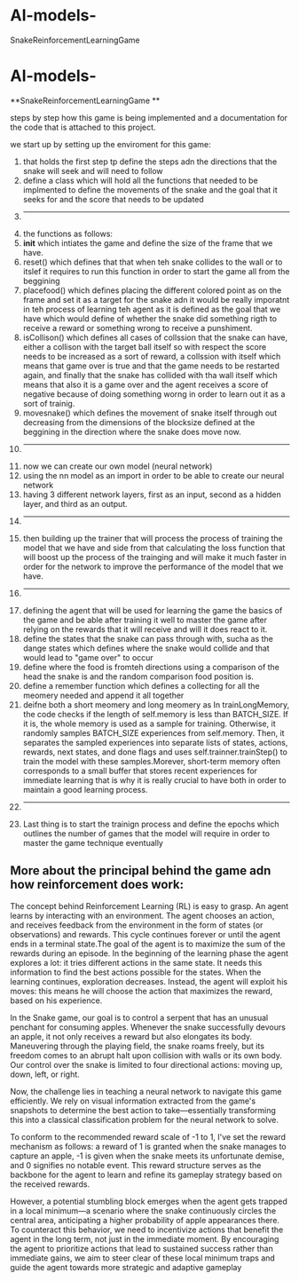 # AI-models-
SnakeReinforcementLearningGame


# AI-models-
**SnakeReinforcementLearningGame
**

steps by step how this game is being implemented and a documentation for the code that is attached to this project. 

we start up by setting up the enviroment for this game:
1. that holds the first step tp define the steps adn the directions that the snake will seek and will need to follow
2. define a class which will hold all the functions that needed to be implmented to define the movements of the snake and the goal that it seeks for and the score that needs to be updated
3. -------------------------------------------------
4. the functions as follows:
5. __init__ which intiates the game and define the size of the frame that we have.
6. reset() which defines that that when teh snake collides to the wall or to itslef it requires to run this function in order to start the game all from the beggining
7. placefood() which defines placing the different colored point as on the frame and set it as a target for the snake adn it would be really imporatnt in teh process of learning teh agent as it is defined as the goal that we have which would define of whether the snake did something rigth to receive a reward or something wrong to receive a punshiment.
8. isCollison() which defines all cases of collssion that the snake can have, either a collison with the target ball itself so with respect the score needs to be increased as a sort of reward, a collssion with itself which means that game over is true and that the game needs to be restarted again, and finally that the snake has collided with tha wall itself which means that also it is a game over and the agent receives a score of negative because of doing something worng in order to learn out it as a sort of trainig.
9. movesnake() which defines the movement of snake itself through out decreasing from the dimensions of the blocksize defined at the beggining in the direction where the snake does move now.
10. ------------------------------------------------
11. now we can create our own model (neural network)
12. using the nn model as an import in order to be able to create our neural network
13. having 3 different network layers, first as an input, second as a hidden layer, and third as an output.
14. ------------------------------------------------
15. then building up the trainer that will process the process of training the model that we have and side from that calculating the loss function that will boost up the process of the trainging and will make it much faster in order for the network to improve the performance of the model that we have.
16. ------------------------------------------------
17. defining the agent that will be used for learning the game the basics of the game and be able after training it well to master the game after relying on the rewards that it will receive and will it does react to it.
18. define the states that the snake can pass through with, sucha as the dange states which defines where the snake would collide and that would lead to "game over" to occur
19. define where the food is fromteh directions using a comparison of the head the snake is and the random comparison food position is.
20. define a remember function which defines a collecting for all the meomery needed and append it all together
21. deifne both a short meomery and long meomery as In trainLongMemory, the code checks if the length of self.memory is less than BATCH_SIZE. If it is, the whole memory is used as a sample for training. Otherwise, it randomly samples BATCH_SIZE experiences from self.memory. Then, it separates the sampled experiences into separate lists of states, actions, rewards, next states, and done flags and uses self.trainner.trainStep() to train the model with these samples.Morever, short-term memory often corresponds to a small buffer that stores recent experiences for immediate learning that is why it is really crucial to have both in order to maintain a good learning process.
22. ------------------------------------------------
23. Last thing is to start the trainign process and define the epochs which outlines the number of games that the model will require in order to master the game technique eventually



More about the principal behind the game adn how reinforcement does work:
-------------------------------------------------------------------------
The concept behind Reinforcement Learning (RL) is easy to grasp. An agent learns by interacting with an environment. The agent chooses an action, and receives feedback from the environment in the form of states (or observations) and rewards. This cycle continues forever or until the agent ends in a terminal state.The goal of the agent is to maximize the sum of the rewards during an episode. In the beginning of the learning phase the agent explores a lot: it tries different actions in the same state. It needs this information to find the best actions possible for the states. When the learning continues, exploration decreases. Instead, the agent will exploit his moves: this means he will choose the action that maximizes the reward, based on his experience.

In the Snake game, our goal is to control a serpent that has an unusual penchant for consuming apples. Whenever the snake successfully devours an apple, it not only receives a reward but also elongates its body. Maneuvering through the playing field, the snake roams freely, but its freedom comes to an abrupt halt upon collision with walls or its own body. Our control over the snake is limited to four directional actions: moving up, down, left, or right.

Now, the challenge lies in teaching a neural network to navigate this game efficiently. We rely on visual information extracted from the game's snapshots to determine the best action to take—essentially transforming this into a classical classification problem for the neural network to solve.

To conform to the recommended reward scale of -1 to 1, I've set the reward mechanism as follows: a reward of 1 is granted when the snake manages to capture an apple, -1 is given when the snake meets its unfortunate demise, and 0 signifies no notable event. This reward structure serves as the backbone for the agent to learn and refine its gameplay strategy based on the received rewards.

However, a potential stumbling block emerges when the agent gets trapped in a local minimum—a scenario where the snake continuously circles the central area, anticipating a higher probability of apple appearances there. To counteract this behavior, we need to incentivize actions that benefit the agent in the long term, not just in the immediate moment. By encouraging the agent to prioritize actions that lead to sustained success rather than immediate gains, we aim to steer clear of these local minimum traps and guide the agent towards more strategic and adaptive gameplay







